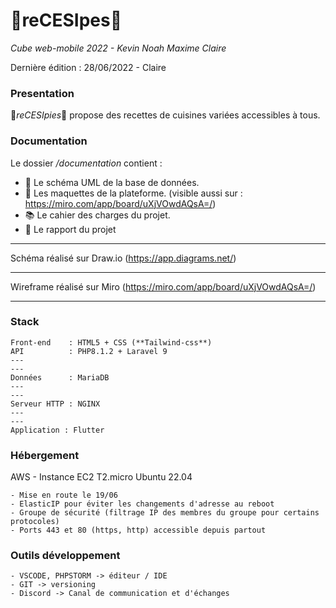 # 🧁reCESIpes🧁

_Cube web-mobile 2022 - Kevin Noah Maxime Claire_

Dernière édition : 28/06/2022 - Claire

### Presentation

🧁*reCESIpies*🧁 propose des recettes de cuisines variées accessibles à tous.

### Documentation

Le dossier */documentation* contient :

 - 📐 Le schéma UML de la base de données.
 - 💄 Les maquettes de la plateforme. (visible  aussi sur : https://miro.com/app/board/uXjVOwdAQsA=/)
 - 📚 Le cahier des charges du projet.
 - 📝 Le rapport du projet 

---

Schéma réalisé sur Draw.io (https://app.diagrams.net/)

---

Wireframe réalisé sur Miro (https://miro.com/app/board/uXjVOwdAQsA=/)

---

### Stack
 
    Front-end    : HTML5 + CSS (**Tailwind-css**)
    API          : PHP8.1.2 + Laravel 9
    ---
    ---
    Données      : MariaDB
    ---
    ---
    Serveur HTTP : NGINX
    ---
    ---
    Application : Flutter


### Hébergement

AWS - Instance EC2 T2.micro Ubuntu 22.04 

    - Mise en route le 19/06
    - ElasticIP pour éviter les changements d'adresse au reboot
    - Groupe de sécurité (filtrage IP des membres du groupe pour certains protocoles)
    - Ports 443 et 80 (https, http) accessible depuis partout

### Outils développement

    - VSCODE, PHPSTORM -> éditeur / IDE
    - GIT -> versioning
    - Discord -> Canal de communication et d'échanges


